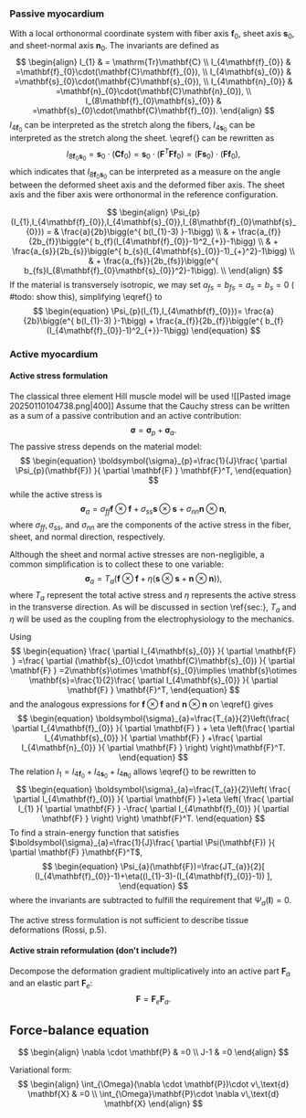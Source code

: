 ### Passive myocardium
With a local orthonormal coordinate system with fiber axis $\mathbf{f}_{0}$, sheet axis $\mathbf{s}_{0}$, and sheet-normal axis $\mathbf{n}_{0}$. The invariants are defined as
$$
\begin{align}
I_{1} & =  \mathrm{Tr}\mathbf{C} \\
I_{4\mathbf{f}_{0}} & =\mathbf{f}_{0}\cdot(\mathbf{C}\mathbf{f}_{0}), \\
I_{4\mathbf{s}_{0}} & =\mathbf{s}_{0}\cdot(\mathbf{C}\mathbf{s}_{0}), \\
I_{4\mathbf{n}_{0}} & =\mathbf{n}_{0}\cdot(\mathbf{C}\mathbf{n}_{0}), \\ 
I_{8\mathbf{f}_{0}\mathbf{s}_{0}} & =\mathbf{s}_{0}\cdot(\mathbf{C}\mathbf{f}_{0}).
\end{align}
$$
$I_{4\mathbf{f}_{0}}$ can be interpreted as the stretch along the fibers, $I_{4\mathbf{s}_{0}}$ can be interpreted as the stretch along the sheet. \eqref{} can be rewritten as
$$
\begin{equation}
I_{8\mathbf{f}_{0}\mathbf{s}_{0}}=\mathbf{s}_{0}\cdot(\mathbf{C}\mathbf{f}_{0})=\mathbf{s}_{0}\cdot(\mathbf{F}^T\mathbf{F}\mathbf{f}_{0})=(\mathbf{F}\mathbf{s}_{0})\cdot(\mathbf{F}\mathbf{f}_{0}),
\end{equation}
$$
which indicates that $I_{8\mathbf{f}_{0}\mathbf{s}_{0}}$ can be interpreted as a measure on the angle between the deformed sheet axis and the deformed fiber axis. The sheet axis and the fiber axis were orthonormal in the reference configuration.

$$
\begin{align}
\Psi_{p}(I_{1},I_{4\mathbf{f}_{0}},I_{4\mathbf{s}_{0}},I_{8\mathbf{f}_{0}\mathbf{s}_{0}}) = & \frac{a}{2b}\bigg(e^{ b(I_{1}-3) }-1\bigg) \\
 & + \frac{a_{f}}{2b_{f}}\bigg(e^{ b_{f}(I_{4\mathbf{f}_{0}}-1)^2_{+}}-1\bigg)  \\
 & + \frac{a_{s}}{2b_{s}}\bigg(e^{ b_{s}(I_{4\mathbf{s}_{0}}-1)_{+}^2}-1\bigg)  \\
 & + \frac{a_{fs}}{2b_{fs}}\bigg(e^{ b_{fs}I_{8\mathbf{f}_{0}\mathbf{s}_{0}}^2}-1\bigg).  \\
\end{align}
$$
If the material is transversely isotropic, we may set $a_{fs}=b_{fs}=a_{s}=b_{s}=0$ ( #todo: show this), simplifying \eqref{} to
$$
\begin{equation}
\Psi_{p}(I_{1},I_{4\mathbf{f}_{0}})= \frac{a}{2b}\bigg(e^{ b(I_{1}-3) }-1\bigg)  + \frac{a_{f}}{2b_{f}}\bigg(e^{ b_{f}(I_{4\mathbf{f}_{0}}-1)^2_{+}}-1\bigg)
\end{equation}
$$

### Active myocardium
#### Active stress formulation
The classical three element Hill muscle model will be used
![[Pasted image 20250110104738.png|400]]
Assume that the Cauchy stress can be written as a sum of a passive contribution and an active contribution:
$$
\begin{equation}
\boldsymbol{\sigma}=\boldsymbol{\sigma}_{p}+\boldsymbol{\sigma}_{a}.
\end{equation}
$$
The passive stress depends on the material model:
$$
\begin{equation}
\boldsymbol{\sigma}_{p}=\frac{1}{J}\frac{ \partial \Psi_{p}(\mathbf{F}) }{ \partial \mathbf{F} } \mathbf{F}^T,
\end{equation}
$$
while the active stress is
$$
\begin{equation}
\boldsymbol{\sigma}_{a}=\sigma_{ff}\mathbf{f}\otimes \mathbf{f}+\sigma_{ss}\mathbf{s}\otimes \mathbf{s}+\sigma_{nn}\mathbf{n}\otimes \mathbf{n},
\end{equation}
$$
where $\sigma_{ff},\sigma_{ss},$ and $\sigma_{nn}$ are the components of the active stress in the fiber, sheet, and normal direction, respectively. 

Although the sheet and normal active stresses are non-negligible, a common simplification is to collect these to one variable:
$$
\begin{equation}
\boldsymbol{\sigma}_{a}=T_{a}(\mathbf{f}\otimes \mathbf{f}+\eta(\mathbf{s}\otimes \mathbf{s}+\mathbf{n}\otimes \mathbf{n})),
\end{equation}
$$
where $T_{a}$ represent the total active stress and $\eta$ represents the active stress in the transverse direction. As will be discussed in section \ref{sec:}, $T_{a}$ and $\eta$ will be used as the coupling from the electrophysiology to the mechanics.

Using
$$
\begin{equation}
\frac{ \partial I_{4\mathbf{s}_{0}} }{ \partial \mathbf{F} } =\frac{ \partial (\mathbf{s}_{0}\cdot \mathbf{C}\mathbf{s}_{0}) }{ \partial \mathbf{F} } =2\mathbf{s}\otimes \mathbf{s}_{0}\implies \mathbf{s}\otimes \mathbf{s}=\frac{1}{2}\frac{ \partial I_{4\mathbf{s}_{0}} }{ \partial \mathbf{F} } \mathbf{F}^T,
\end{equation}
$$
and the analogous expressions for $\mathbf{f}\otimes \mathbf{f}$ and $\mathbf{n}\otimes \mathbf{n}$ on \eqref{} gives
$$
\begin{equation}
\boldsymbol{\sigma}_{a}=\frac{T_{a}}{2}\left(\frac{ \partial I_{4\mathbf{f}_{0}} }{ \partial \mathbf{F} }  + \eta \left(\frac{ \partial I_{4\mathbf{s}_{0}} }{ \partial \mathbf{F} }  +\frac{ \partial I_{4\mathbf{n}_{0}} }{ \partial \mathbf{F} } \right) \right)\mathbf{F}^T.
\end{equation}
$$
The relation $I_{1}=I_{4\mathbf{f}_{0}}+I_{4\mathbf{s}_{0}}+I_{4\mathbf{n}_{0}}$ allows \eqref{} to be rewritten to
$$
\begin{equation}
\boldsymbol{\sigma}_{a}=\frac{T_{a}}{2}\left( \frac{ \partial I_{4\mathbf{f}_{0}} }{ \partial \mathbf{F} }+\eta \left( \frac{ \partial I_{1} }{ \partial \mathbf{F} } -\frac{ \partial I_{4\mathbf{f}_{0}} }{ \partial \mathbf{F} } \right)  \right) \mathbf{F}^T.
\end{equation}
$$
To find a strain-energy function that satisfies $\boldsymbol{\sigma}_{a}=\frac{1}{J}\frac{ \partial \Psi(\mathbf{F}) }{ \partial \mathbf{F} }\mathbf{F}^T$, 
$$
\begin{equation}
\Psi_{a}(\mathbf{F})=\frac{JT_{a}}{2}[ (I_{4\mathbf{f}_{0}}-1)+\eta((I_{1}-3)-(I_{4\mathbf{f}_{0}}-1)) ],
\end{equation}
$$
where the invariants are subtracted to fulfill the requirement that $\Psi_{a}(\mathbf{I})=0$.


The active stress formulation is not sufficient to describe tissue deformations (Rossi, p.5).
#### Active strain reformulation (don't include?)
Decompose the deformation gradient multiplicatively into an active part $\mathbf{F}_{a}$ and an elastic part $\mathbf{F}_{e}$:
$$
\begin{equation}
\mathbf{F}=\mathbf{F}_{e}\mathbf{F}_{a}.
\end{equation}
$$

## Force-balance equation
$$
\begin{align}
\nabla \cdot \mathbf{P} & =0 \\
J-1 & =0
\end{align}
$$

Variational form:
$$
\begin{align}
\int_{\Omega}(\nabla \cdot \mathbf{P})\cdot v\,\text{d} \mathbf{X} & =0 \\
\int_{\Omega}\mathbf{P}\cdot \nabla v\,\text{d} \mathbf{X}
\end{align}
$$